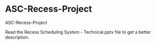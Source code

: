 # ASC-Recess-Project
ASC-Recess-Project  

Read the Recess Scheduling System - Technical.pptx file to get a better description.
